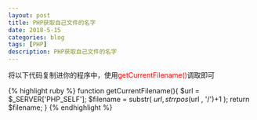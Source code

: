 ```yaml
---
layout: post
title: PHP获取自己文件的名字
date: 2018-5-15
categories: blog
tags: [PHP]
description: PHP获取自己文件的名字
---
```


将以下代码复制进你的程序中，使用<span style="color:red">getCurrentFilename()</span>调取即可

{% highlight ruby %}
function getCurrentFilename(){
  $url = $_SERVER['PHP_SELF'];
  $filename = substr( $url , strrpos($url , '/')+1 );
  return $filename;
}
{% endhighlight %}